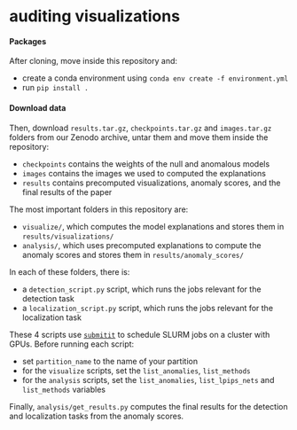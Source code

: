 # auditing visualizations

#### Packages

After cloning, move inside this repository and: 
* create a conda environment using `conda env create -f environment.yml`
* run `pip install .`


#### Download data

Then, download `results.tar.gz`, `checkpoints.tar.gz` and `images.tar.gz` folders from our Zenodo archive, untar them and move them inside the repository:
* `checkpoints` contains the weights of the null and anomalous models
* `images` contains the images we used to computed the explanations
* `results` contains precomputed visualizations, anomaly scores, and the final results of the paper

The most important folders in this repository are: 
* `visualize/`, which computes the model explanations and stores them in `results/visualizations/`
* `analysis/`, which uses precomputed explanations to compute the anomaly scores and stores them in `results/anomaly_scores/`

In each of these folders, there is: 
* a `detection_script.py` script, which runs the jobs relevant for the detection task
* a `localization_script.py` script, which runs the jobs relevant for the localization task

These 4 scripts use [`submitit`](https://github.com/facebookincubator/submitit/) to schedule SLURM jobs on a cluster with GPUs. Before running each script: 
* set `partition_name` to the name of your partition
* for the `visualize` scripts, set the `list_anomalies`, `list_methods`
* for the `analysis` scripts, set the `list_anomalies`, `list_lpips_nets` and `list_methods` variables

Finally, `analysis/get_results.py` computes the final results for the detection and localization tasks from the anomaly scores.

